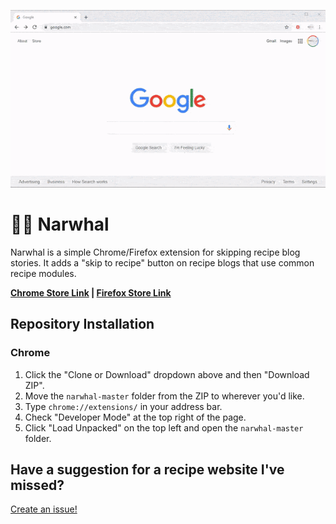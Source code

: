 <p align="center">
  <img src="/resources/readme.gif" alt="Narwhal Usage Video">
</p>

# 🛑🐋 Narwhal

Narwhal is a simple Chrome/Firefox extension for skipping recipe blog stories. It adds a "skip to recipe" button on recipe blogs that use common recipe modules.

**[Chrome Store Link](https://chrome.google.com/webstore/detail/narwhal/anpnihlhmokhgcdoobohmdbfmibbfgpb) | [Firefox Store Link](https://addons.mozilla.org/en-US/firefox/addon/narwhal-ff/)**

## Repository Installation

### Chrome
1. Click the "Clone or Download" dropdown above and then "Download ZIP".
2. Move the `narwhal-master` folder from the ZIP to wherever you'd like.
3. Type `chrome://extensions/` in your address bar.
4. Check "Developer Mode" at the top right of the page.
5. Click "Load Unpacked" on the top left and open the `narwhal-master` folder.

## Have a suggestion for a recipe website I've missed?

[Create an issue!](https://github.com/mn6/narwhal/issues/new)
